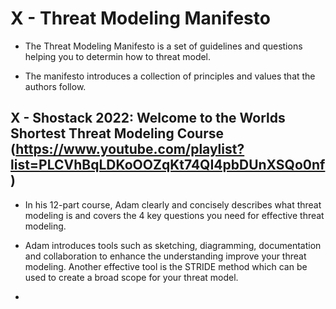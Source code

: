 # X - Threat Modeling Manifesto

- The Threat Modeling Manifesto is a set of guidelines and questions helping you to determin how to threat model.

- The manifesto introduces a collection of principles and values that the authors follow.

## X - Shostack 2022: Welcome to the Worlds Shortest Threat Modeling Course (https://www.youtube.com/playlist?list=PLCVhBqLDKoOOZqKt74QI4pbDUnXSQo0nf)

- In his 12-part course, Adam clearly and concisely describes what threat modeling is and covers the 4 key questions you need for effective threat modeling.

- Adam introduces tools such as sketching, diagramming, documentation and collaboration to enhance the understanding improve your threat modeling. Another effective tool is the STRIDE method which can be used to create a broad scope for your threat model.

-  
